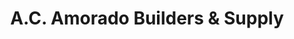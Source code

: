 ---
title: "A.C. Amorado Builders & Supply"
url: /batangas-city/a-c-amorado-builders-and-supply/
shop: trade
---